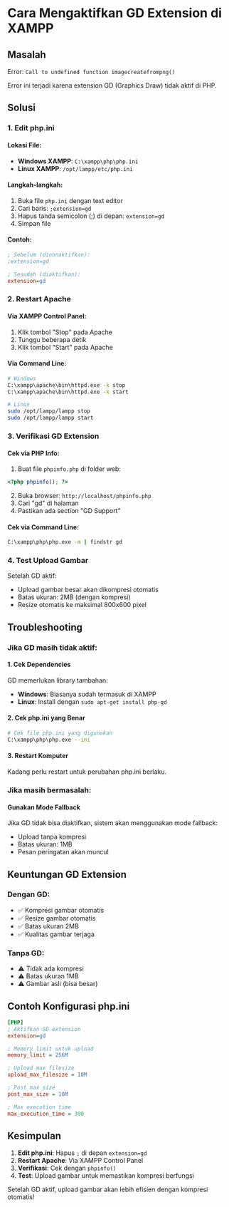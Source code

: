 # Cara Mengaktifkan GD Extension di XAMPP

## Masalah
Error: `Call to undefined function imagecreatefrompng()`

Error ini terjadi karena extension GD (Graphics Draw) tidak aktif di PHP.

## Solusi

### 1. Edit php.ini

#### Lokasi File:
- **Windows XAMPP**: `C:\xampp\php\php.ini`
- **Linux XAMPP**: `/opt/lampp/etc/php.ini`

#### Langkah-langkah:
1. Buka file `php.ini` dengan text editor
2. Cari baris: `;extension=gd`
3. Hapus tanda semicolon (;) di depan: `extension=gd`
4. Simpan file

#### Contoh:
```ini
; Sebelum (dinonaktifkan):
;extension=gd

; Sesudah (diaktifkan):
extension=gd
```

### 2. Restart Apache

#### Via XAMPP Control Panel:
1. Klik tombol "Stop" pada Apache
2. Tunggu beberapa detik
3. Klik tombol "Start" pada Apache

#### Via Command Line:
```bash
# Windows
C:\xampp\apache\bin\httpd.exe -k stop
C:\xampp\apache\bin\httpd.exe -k start

# Linux
sudo /opt/lampp/lampp stop
sudo /opt/lampp/lampp start
```

### 3. Verifikasi GD Extension

#### Cek via PHP Info:
1. Buat file `phpinfo.php` di folder web:
```php
<?php phpinfo(); ?>
```

2. Buka browser: `http://localhost/phpinfo.php`
3. Cari "gd" di halaman
4. Pastikan ada section "GD Support"

#### Cek via Command Line:
```bash
C:\xampp\php\php.exe -m | findstr gd
```

### 4. Test Upload Gambar

Setelah GD aktif:
- Upload gambar besar akan dikompresi otomatis
- Batas ukuran: 2MB (dengan kompresi)
- Resize otomatis ke maksimal 800x600 pixel

## Troubleshooting

### Jika GD masih tidak aktif:

#### 1. Cek Dependencies
GD memerlukan library tambahan:
- **Windows**: Biasanya sudah termasuk di XAMPP
- **Linux**: Install dengan `sudo apt-get install php-gd`

#### 2. Cek php.ini yang Benar
```bash
# Cek file php.ini yang digunakan
C:\xampp\php\php.exe --ini
```

#### 3. Restart Komputer
Kadang perlu restart untuk perubahan php.ini berlaku.

### Jika masih bermasalah:

#### Gunakan Mode Fallback
Jika GD tidak bisa diaktifkan, sistem akan menggunakan mode fallback:
- Upload tanpa kompresi
- Batas ukuran: 1MB
- Pesan peringatan akan muncul

## Keuntungan GD Extension

### Dengan GD:
- ✅ Kompresi gambar otomatis
- ✅ Resize gambar otomatis
- ✅ Batas ukuran 2MB
- ✅ Kualitas gambar terjaga

### Tanpa GD:
- ⚠️ Tidak ada kompresi
- ⚠️ Batas ukuran 1MB
- ⚠️ Gambar asli (bisa besar)

## Contoh Konfigurasi php.ini

```ini
[PHP]
; Aktifkan GD extension
extension=gd

; Memory limit untuk upload
memory_limit = 256M

; Upload max filesize
upload_max_filesize = 10M

; Post max size
post_max_size = 10M

; Max execution time
max_execution_time = 300
```

## Kesimpulan

1. **Edit php.ini**: Hapus `;` di depan `extension=gd`
2. **Restart Apache**: Via XAMPP Control Panel
3. **Verifikasi**: Cek dengan `phpinfo()`
4. **Test**: Upload gambar untuk memastikan kompresi berfungsi

Setelah GD aktif, upload gambar akan lebih efisien dengan kompresi otomatis! 